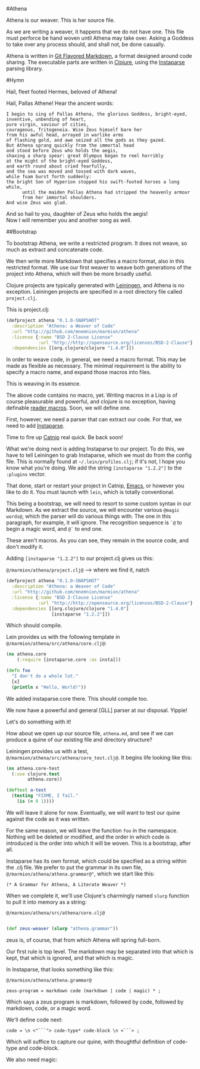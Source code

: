 #Athena

Athena is our weaver. This is her source file. 

As we are writing a weaver, it happens that we do not have one. This file must perforce be hand woven until Athena may take over. Asking a Goddess to take over any process should, and shall not, be done casually. 

Athena is written in [Git Flavored Markdown](https://help.github.com/articles/github-flavored-markdown), a format designed around code sharing. The executable parts are written in [Clojure](http://clojure.org), using the [Instaparse](https://github.com/Engelberg/instaparse) parsing library. 

#Hymn

Hail, fleet footed Hermes, beloved of Athena!

Hail, Pallas Athene! Hear the ancient words:

    I begin to sing of Pallas Athena, the glorious Goddess, bright-eyed,  
    inventive, unbending of heart,  
    pure virgin, saviour of cities,  
    courageous, Tritogeneia. Wise Zeus himself bare her  
    from his awful head, arrayed in warlike arms  
    of flashing gold, and awe seized all the gods as they gazed.  
    But Athena sprang quickly from the immortal head 
    and stood before Zeus who holds the aegis,  
    shaxing a sharp spear: great Olympus began to reel horribly 
    at the might of the bright-eyed Goddess, 
    and earth round about cried fearfully,  
    and the sea was moved and tossed with dark waves,  
    while foam burst forth suddenly:  
    the bright Son of Hyperion stopped his swift-footed horses a long while, 
          until the maiden Pallas Athena had stripped the heavenly armour 
          from her immortal shoulders.  
    And wise Zeus was glad. 

And so hail to you, daughter of Zeus who holds the aegis!  
Now I will remember you and another song as well.  

##Bootstrap

To bootstrap Athena, we write a restricted program. It does not weave, so much as extract and concatenate code.

We then write more Markdown that specifies a macro format, also in this restricted format. We use our first weaver to weave both generations of the project into Athena, which will then be more broadly useful. 

Clojure projects are typically generated with [Leiningen](https://github.com/technomancy/leiningen), and Athena is no exception. Leiningen projects are specified in a root directory file called `project.clj`. 

This is project.clj:

```clojure
(defproject athena "0.1.0-SNAPSHOT"
  :description "Athena: a Weaver of Code"
  :url "http://github.com/mnemnion/marmion/athena"
  :license {:name "BSD 2-Clause License"
            :url "http://http://opensource.org/licenses/BSD-2-Clause"}
  :dependencies [[org.clojure/clojure "1.4.0"]])
```

In order to weave code, in general, we need a macro format. This may be made as flexible as necessary. The minimal requirement is the ability to specify a macro name, and expand those macros into files. 

This is weaving in its essence.

The above code contains no macro, yet. Writing macros in a Lisp is of course pleasurable and powerful, and clojure is no exception, having definable [reader macros](http://clojure.org/reader). Soon, we will define one.

First, however, we need a parser that can extract our code. For that, we need to add [Instaparse](https://github.com/Engelberg/instaparse).

Time to fire up [Catnip](https://github.com/bodil/catnip) real quick. Be back soon!

What we're doing next is adding Instaparse to our project. To do this, we have to tell Leiningen to grab Instaparse, which we must do from the config file. This is normally found at `~/.lein/profiles.clj`; if it's not, I hope you know what you're doing. We add the string `[instaparse "1.2.2"]` to the `:plugins` vector.

That done, start or restart your project in Catnip, [Emacs](http://emacs.org), or however you like to do it. You must launch with `lein`, which is totally conventional.

This being a bootstrap, we will need to resort to some custom syntax in our Markdown. As we extract the source, we will encounter various `@magic words@`, which the parser will do various things with. The one in this paragraph, for example, it will ignore. The recognition sequence is `` `@ `` to begin a magic word, and `` @` `` to end one. 

These aren't macros. As you can see, they remain in the source code, and don't modify it.

Adding `[instaparse "1.2.2"]` to our project.clj gives us this:

`@/marmion/athena/project.clj@` --> where we find it, natch

```clojure
(defproject athena "0.1.0-SNAPSHOT"
  :description "Athena: a Weaver of Code"
  :url "http://github.com/mnemnion/marmion/athena"
  :license {:name "BSD 2-Clause License"
            :url "http://http://opensource.org/licenses/BSD-2-Clause"}
  :dependencies [[org.clojure/clojure "1.4.0"]
                 [instaparse "1.2.2"]])
```

Which should compile. 

Lein provides us with the following template in `@/marmion/athena/src/athena/core.clj@`:

```clojure
(ns athena.core
    (:require [instaparse.core :as insta]))

(defn foo
  "I don't do a whole lot."
  [x]
  (println x "Hello, World!"))
```

We added instaparse.core there. This should compile too. 

We now have a powerful and general [GLL] parser at our disposal. Yippie!

Let's do something with it!

How about we open up our source file, `athena.md`, and see if we can produce a quine of our existing file and directory structure?

Leiningen provides us with a test, `@/marmion/athena/src/athena/core_test.clj@`. It begins life looking like this:

```clojure
(ns athena.core-test
  (:use clojure.test
        athena.core))

(deftest a-test
  (testing "FIXME, I fail."
    (is (= 0 1))))
```

We will leave it alone for now. Eventually, we will want to test our quine against the code as it was written. 

For the same reason, we will leave the function `foo` in the namespace. Nothing will be deleted or modified, and the order in which code is introduced is the order into which it will be woven. This is a bootstrap, after all. 

Instaparse has its own format, which could be specified as a string within the .clj file. We prefer to put the grammar in its own file, `@/marmion/athena/athena.grammar@"`, which we start like this:

```
(* A Grammar for Athena, A Literate Weaver *)
```

When we complete it, we'll use Clojure's charmingly named `slurp` function to pull it into memory as a string:

`@/marmion/athena/src/athena/core.clj@`
```clojure

(def zeus-weaver (slurp "athena.grammar"))

```
zeus is, of course, that from which Athena will spring full-born. 

Our first rule is top level. The markdown may be separated into that which is kept, that which is ignored, and that which is magic.

In Instaparse, that looks something like this:

`@/marmion/athena/athena.grammar@`
```
zeus-program = markdown code (markdown | code | magic) * ;
```

Which says a zeus program is markdown, followed by code, followed by markdown, code, or a magic word.

We'll define code next:

```
code = \n <"```"> code-type* code-block \n <```> ;
```

Which will suffice to capture our quine, with thoughtful definition of code-type and code-block.

We also need magic:

```





